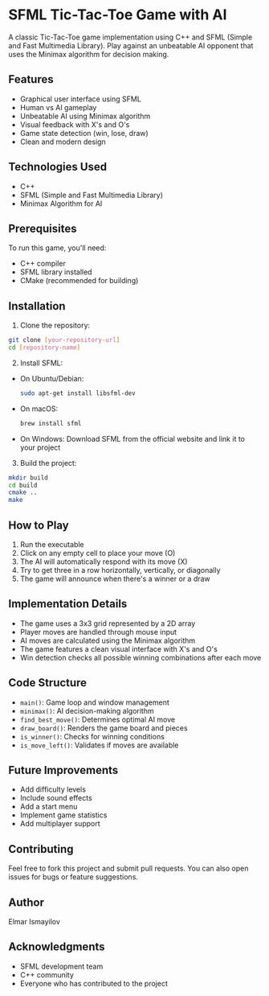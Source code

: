 # SFML Tic-Tac-Toe Game with AI

A classic Tic-Tac-Toe game implementation using C++ and SFML (Simple and Fast Multimedia Library). Play against an unbeatable AI opponent that uses the Minimax algorithm for decision making.

## Features

- Graphical user interface using SFML
- Human vs AI gameplay
- Unbeatable AI using Minimax algorithm
- Visual feedback with X's and O's
- Game state detection (win, lose, draw)
- Clean and modern design

## Technologies Used

- C++
- SFML (Simple and Fast Multimedia Library)
- Minimax Algorithm for AI

## Prerequisites

To run this game, you'll need:

- C++ compiler
- SFML library installed
- CMake (recommended for building)

## Installation

1. Clone the repository:
```bash
git clone [your-repository-url]
cd [repository-name]
```

2. Install SFML:
- On Ubuntu/Debian:
  ```bash
  sudo apt-get install libsfml-dev
  ```
- On macOS:
  ```bash
  brew install sfml
  ```
- On Windows:
  Download SFML from the official website and link it to your project

3. Build the project:
```bash
mkdir build
cd build
cmake ..
make
```

## How to Play

1. Run the executable
2. Click on any empty cell to place your move (O)
3. The AI will automatically respond with its move (X)
4. Try to get three in a row horizontally, vertically, or diagonally
5. The game will announce when there's a winner or a draw

## Implementation Details

- The game uses a 3x3 grid represented by a 2D array
- Player moves are handled through mouse input
- AI moves are calculated using the Minimax algorithm
- The game features a clean visual interface with X's and O's
- Win detection checks all possible winning combinations after each move

## Code Structure

- `main()`: Game loop and window management
- `minimax()`: AI decision-making algorithm
- `find_best_move()`: Determines optimal AI move
- `draw_board()`: Renders the game board and pieces
- `is_winner()`: Checks for winning conditions
- `is_move_left()`: Validates if moves are available

## Future Improvements

- Add difficulty levels
- Include sound effects
- Add a start menu
- Implement game statistics
- Add multiplayer support

## Contributing

Feel free to fork this project and submit pull requests. You can also open issues for bugs or feature suggestions.

## Author

Elmar Ismayilov

## Acknowledgments

- SFML development team
- C++ community
- Everyone who has contributed to the project
